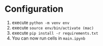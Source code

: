 # Configuration
1. execute `python -m venv env`
2. execute `source env/bin/activate (mac)`
3. execute `pip install -r requirements.txt`
4. You can now run cells in `main.ipynb`
